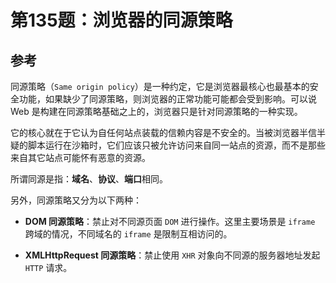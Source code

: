 # 第135题：浏览器的同源策略

## 参考

同源策略（`Same origin policy`）是一种约定，它是浏览器最核心也最基本的安全功能，如果缺少了同源策略，则浏览器的正常功能可能都会受到影响。可以说 Web 是构建在同源策略基础之上的，浏览器只是针对同源策略的一种实现。

它的核心就在于它认为自任何站点装载的信赖内容是不安全的。当被浏览器半信半疑的脚本运行在沙箱时，它们应该只被允许访问来自同一站点的资源，而不是那些来自其它站点可能怀有恶意的资源。

所谓同源是指：**域名**、**协议**、**端口**相同。

另外，同源策略又分为以下两种：

* **DOM 同源策略**：禁止对不同源页面 `DOM` 进行操作。这里主要场景是 `iframe` 跨域的情况，不同域名的 `iframe` 是限制互相访问的。

* **XMLHttpRequest 同源策略**：禁止使用 `XHR` 对象向不同源的服务器地址发起 `HTTP` 请求。